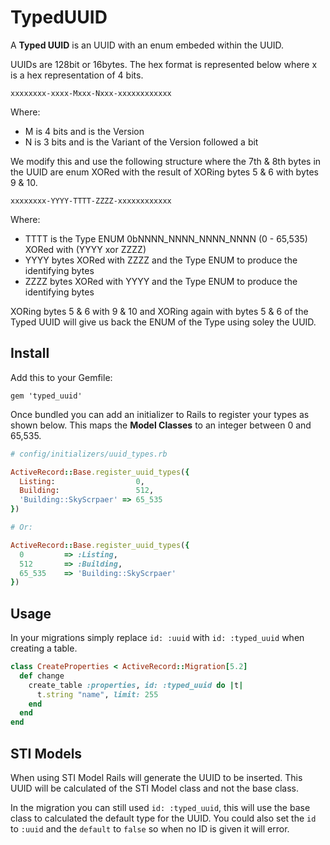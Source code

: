 # TypedUUID

A __Typed UUID__ is an UUID with an enum embeded within the UUID.

UUIDs are 128bit or 16bytes. The hex format is represented below where x is
a hex representation of 4 bits.

`xxxxxxxx-xxxx-Mxxx-Nxxx-xxxxxxxxxxxx`

Where:

- M is 4 bits and is the Version
- N is 3 bits and is the Variant of the Version followed a bit

We modify this and use the following structure where the 7th & 8th bytes in the
UUID are enum XORed with the result of XORing bytes 5 & 6 with bytes 9 & 10.

`xxxxxxxx-YYYY-TTTT-ZZZZ-xxxxxxxxxxxx`

Where:

- TTTT is the Type ENUM 0bNNNN_NNNN_NNNN_NNNN (0 - 65,535) XORed with (YYYY xor ZZZZ)
- YYYY bytes XORed with ZZZZ and the Type ENUM to produce the identifying bytes
- ZZZZ bytes XORed with YYYY and the Type ENUM to produce the identifying bytes

XORing bytes 5 & 6 with 9 & 10 and XORing again with bytes 5 & 6 of the Typed UUID
will give us back the ENUM of the Type using soley the UUID.

## Install

Add this to your Gemfile:

`gem 'typed_uuid'`

Once bundled you can add an initializer to Rails to register your types as shown
below. This maps the __Model Classes__ to an integer between 0 and 65,535.

```ruby
# config/initializers/uuid_types.rb

ActiveRecord::Base.register_uuid_types({
  Listing: 	                0,
  Building:                 512,
  'Building::SkyScrpaer' => 65_535
})

# Or:

ActiveRecord::Base.register_uuid_types({
  0         => :Listing,
  512       => :Building,
  65_535    => 'Building::SkyScrpaer'
})
```


## Usage

In your migrations simply replace `id: :uuid` with `id: :typed_uuid` when creating
a table.

```ruby
class CreateProperties < ActiveRecord::Migration[5.2]
  def change	
	create_table :properties, id: :typed_uuid do |t|
      t.string "name", limit: 255
    end
  end
end
```

## STI Models
When using STI Model Rails will generate the UUID to be inserted. This UUID will
be calculated of the STI Model class and not the base class.

In the migration you can still used `id: :typed_uuid`, this will use the base
class to calculated the default type for the UUID. You could also set the
`id` to `:uuid` and the `default` to `false` so when no ID is given it will error.